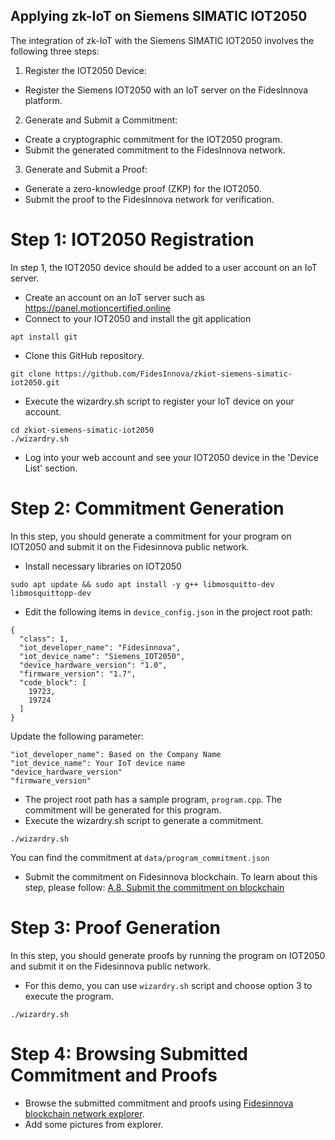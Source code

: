 ## Applying zk-IoT on Siemens SIMATIC IOT2050

The integration of zk-IoT with the Siemens SIMATIC IOT2050 involves the following three steps:
1. Register the IOT2050 Device:
  - Register the Siemens IOT2050 with an IoT server on the FidesInnova platform.
2. Generate and Submit a Commitment:
  - Create a cryptographic commitment for the IOT2050 program.
  - Submit the generated commitment to the FidesInnova network.
3. Generate and Submit a Proof:
  - Generate a zero-knowledge proof (ZKP) for the IOT2050.
  - Submit the proof to the FidesInnova network for verification.

# Step 1: IOT2050 Registration
In step 1, the IOT2050 device should be added to a user account on an IoT server. 
- Create an account on an IoT server such as https://panel.motioncertified.online
- Connect to your IOT2050 and install the git application
```
apt install git
```
- Clone this GitHub repository.
```
git clone https://github.com/FidesInnova/zkiot-siemens-simatic-iot2050.git
```
- Execute the wizardry.sh script to register your IoT device on your account.
```
cd zkiot-siemens-simatic-iot2050
./wizardry.sh
```
- Log into your web account and see your IOT2050 device in the 'Device List' section.

# Step 2: Commitment Generation
In this step, you should generate a commitment for your program on IOT2050 and submit it on the Fidesinnova public network.

- Install necessary libraries on IOT2050
```
sudo apt update && sudo apt install -y g++ libmosquitto-dev libmosquittopp-dev
```
- Edit the following items in `device_config.json` in the project root path:
```
{
  "class": 1,
  "iot_developer_name": "Fidesinnova",
  "iot_device_name": "Siemens_IOT2050",
  "device_hardware_version": "1.0",
  "firmware_version": "1.7",
  "code_block": [
    19723,
    19724
  ]
}
```
Update the following parameter:
```
"iot_developer_name": Based on the Company Name
"iot_device_name": Your IoT device name
"device_hardware_version"
"firmware_version"
```

- The project root path has a sample program, `program.cpp`. The commitment will be generated for this program.
- Execute the wizardry.sh script to generate a commitment.
```
./wizardry.sh
```
You can find the commitment at `data/program_commitment.json`
- Submit the commitment on Fidesinnova blockchain. To learn about this step, please follow: [A.8. Submit the commitment on blockchain](https://github.com/FidesInnova/zkiot-usage/blob/main/README_Program.md#a8-submit-the-commitment-on-blockchain)
  
# Step 3: Proof Generation
In this step, you should generate proofs by running the program on IOT2050 and submit it on the Fidesinnova public network.
- For this demo, you can use `wizardry.sh` script and choose option 3 to execute the program.
```
./wizardry.sh
```

# Step 4: Browsing Submitted Commitment and Proofs
- Browse the submitted commitment and proofs using [Fidesinnova blockchain network explorer](https://explorer.fidesinnova.io).
- Add some pictures from explorer. 

  
